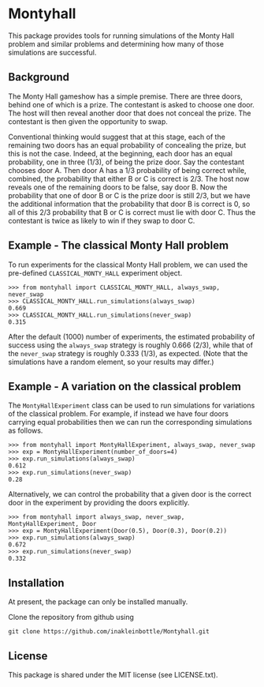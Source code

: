# Montyhall
This package provides tools for running simulations of the Monty Hall problem and similar problems and determining how many of those simulations are successful.

## Background
The Monty Hall gameshow has a simple premise. There are three doors,
behind one of which is a prize. The contestant is asked to choose one
door. The host will then reveal another door that does not conceal the
prize. The contestant is then given the opportunity to swap.

Conventional thinking would suggest that at this stage, each of the
remaining two doors has an equal probability of concealing the prize,
but this is not the case. Indeed, at the beginning, each door has an
equal probability, one in three (1/3), of being the prize door. Say
the contestant chooses door A. Then door A has a 1/3 probability of
being correct while, combined, the probability that either B or C is
correct is 2/3. The host now reveals one of the remaining doors to be
false, say door B. Now the probability that one of door B or C is the
prize door is still 2/3, but we have the additional information that
the probability that door B is correct is 0, so all of this 2/3
probability that B or C is correct must lie with door C. Thus the
contestant is twice as likely to win if they swap to door C.

## Example - The classical Monty Hall problem
To run experiments for the classical Monty Hall problem, we can used the pre-defined `CLASSICAL_MONTY_HALL` experiment object.
```python3
>>> from montyhall import CLASSICAL_MONTY_HALL, always_swap, never_swap
>>> CLASSICAL_MONTY_HALL.run_simulations(always_swap)
0.669
>>> CLASSICAL_MONTY_HALL.run_simulations(never_swap)
0.315
```
After the default (1000) number of experiments, the estimated probability of success using the `always_swap` strategy is roughly 0.666 (2/3), while that of the `never_swap` strategy is roughly 0.333 (1/3), as expected. (Note that the simulations have a random element, so your results may differ.)

## Example - A variation on the classical problem
The `MontyHallExperiment` class can be used to run simulations for variations of the classical problem. For example, if instead we have four doors carrying equal probabilities then we can run the corresponding simulations as follows.
```python3
>>> from montyhall import MontyHallExperiment, always_swap, never_swap
>>> exp = MontyHallExperiment(number_of_doors=4)
>>> exp.run_simulations(always_swap)
0.612
>>> exp.run_simulations(never_swap)
0.28
```
Alternatively, we can control the probability that a given door is the correct door in the experiment by providing the doors explicitly.
```python3
>>> from montyhall import always_swap, never_swap, MontyHallExperiment, Door
>>> exp = MontyHallExperiment(Door(0.5), Door(0.3), Door(0.2))
>>> exp.run_simulations(always_swap)
0.672
>>> exp.run_simulations(never_swap)
0.332
```

## Installation
At present, the package can only be installed manually.

Clone the repository from github using
```
git clone https://github.com/inakleinbottle/Montyhall.git
```


## License
This package is shared under the MIT license (see LICENSE.txt).






